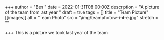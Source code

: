 +++
author = "Ben "
date = 2022-01-21T08:00:00Z
description = "A picture of the team from last year "
draft = true
tags = []
title = "Team Picture"
[[images]]
alt = "Team Photo"
src = "/img/teamphotow-i-d-e.jpg"
stretch = ""

+++
This is a picture we took last year of the team